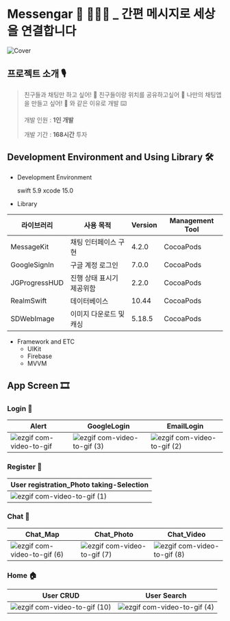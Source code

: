 # Messengar 💬 🙋🏻‍♂️ _ 간편 메시지로 세상을 연결합니다

![Cover](https://github.com/Woobios97/Messengar/assets/138302237/7d452177-236b-4633-9b93-43bcb7ea2431)

## 프로젝트 소개 🎙️

> 친구들과 채팅만 하고 싶어! 💬 친구들이랑 위치를 공유하고싶어 📍 나만의 채팅앱을 만들고 싶어! 💭 와 
같은 이유로 개발 ⌨️
> 
> 개발 인원 : **1인 개발**
> 
> 개발 기간 : **168시간** 투자

## **Development Environment and Using Library** 🛠️

- Development Environment
    
    swift 5.9 xcode 15.0
    
- Library

| 라이브러리 | 사용 목적 | Version | Management Tool |
| --- | --- | --- | --- |
| MessageKit | 채팅 인터페이스 구현 | 4.2.0 | CocoaPods |
| GoogleSignIn | 구글 계정 로그인 | 7.0.0 | CocoaPods |
| JGProgressHUD | 진행 상태 표시기 제공위함 | 2.2.0 | CocoaPods |
| RealmSwift | 데이터베이스 | 10.44 | CocoaPods |
| SDWebImage | 이미지 다운로드 및 캐싱 | 5.18.5 | CocoaPods |
- Framework and ETC
    - UIKit
    - Firebase
    - MVVM

## App Screen 🎞️

### Login 🔑
| Alert | GoogleLogin | EmailLogin |
| --- | --- | --- |
| ![ezgif com-video-to-gif](https://github.com/Woobios97/Messengar/assets/138302237/02b7d50e-59e6-4e1e-9c7d-fa9a3259c603) | ![ezgif com-video-to-gif (3)](https://github.com/Woobios97/Messengar/assets/138302237/8d1bcca3-ce54-4763-afd1-5cd725bab0d7) | ![ezgif com-video-to-gif (2)](https://github.com/Woobios97/Messengar/assets/138302237/44de1700-f95d-40b1-ac9a-3425f3e2f395) |


### Register 🚪
| User registration_Photo taking-Selection |
| --- |
| ![ezgif com-video-to-gif (1)](https://github.com/Woobios97/Messengar/assets/138302237/f44fbfa4-fdf8-4afa-8696-4f826954bff2) |


### Chat 💬
| Chat_Map | Chat_Photo | Chat_Video |
| --- | --- | --- |
| ![ezgif com-video-to-gif (6)](https://github.com/Woobios97/Messengar/assets/138302237/68656e1c-4127-414d-a5d7-5247f7bb6d10) | ![ezgif com-video-to-gif (7)](https://github.com/Woobios97/Messengar/assets/138302237/1a260666-3f3a-478d-89c2-6b696625695e) | ![ezgif com-video-to-gif (8)](https://github.com/Woobios97/Messengar/assets/138302237/1588daba-248d-4715-8c1d-9d7f2c8b7152) |


### Home 🏠
| User CRUD | User Search |
| --- | --- |
| ![ezgif com-video-to-gif (10)](https://github.com/Woobios97/Messengar/assets/138302237/8a2702c5-e39e-43f3-a653-cccc9f96cda4) | ![ezgif com-video-to-gif (4)](https://github.com/Woobios97/Messengar/assets/138302237/38d3711d-874f-49ff-8049-8ef5ac67ca80) | 











